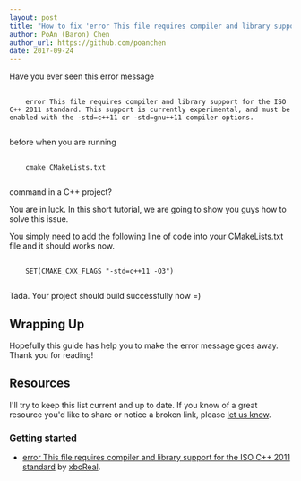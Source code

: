 ```yaml
---
layout: post
title: "How to fix 'error This file requires compiler and library support for the ISO C++ 2011 standard'?"
author: PoAn (Baron) Chen
author_url: https://github.com/poanchen
date: 2017-09-24
---
```

Have you ever seen this error message 
<pre>
  <code class="bash">
    error This file requires compiler and library support for the ISO C++ 2011 standard. This support is currently experimental, and must be enabled with the -std=c++11 or -std=gnu++11 compiler options.
  </code>
</pre>
before when you are running
<pre>
  <code class="bash">
    cmake CMakeLists.txt
  </code>
</pre>
command in a C++ project?

You are in luck. In this short tutorial, we are going to show you guys how to solve this issue.

You simply need to add the following line of code into your CMakeLists.txt file and it should works now.

<pre>
  <code class="cmake">
    SET(CMAKE_CXX_FLAGS "-std=c++11 -O3")
  </code>
</pre>

Tada. Your project should build successfully now =)

## Wrapping Up

Hopefully this guide has help you to make the error message goes away. Thank you for reading!

## Resources

I'll try to keep this list current and up to date. If you know of a great resource you'd like to share or notice a broken link, please [let us know](https://github.com/poanchen/poanchen.github.io/issues).

### Getting started

* [error This file requires compiler and library support for the ISO C++ 2011 standard](http://blog.csdn.net/xbcReal/article/details/63689872) by [xbcReal](http://my.csdn.net/xbcReal).
